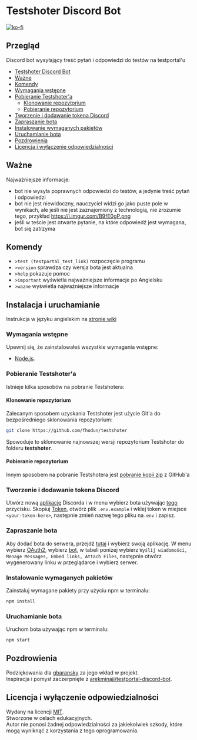 # Testshoter Discord Bot

[![ko-fi](https://ko-fi.com/img/githubbutton_sm.svg)](https://ko-fi.com/Q5Q83N219)

## Przegląd

Discord bot wysyłający treść pytań i odpowiedzi do testów na testportal'u

- [Testshoter Discord Bot](#testshoter-discord-bot)
- [Ważne](#ważne)
- [Komendy](#komendy)
- [Wymagania wstępne](#wymagania-wstępne)
- [Pobieranie Testshoter'a](#pobieranie-testshoter'a)
  - [Klonowanie repozytorium](#klonowanie-repozytorium)
  - [Pobieranie repozytorium](#pobieranie-repozytorium)
- [Tworzenie i dodawanie tokena Discord](#tworzenie-i-dodawanie-tokena-discord)
- [Zapraszanie bota](#zapraszanie-bota)
- [Instalowanie wymaganych pakietów](#instalowanie-wymaganych-pakietów)
- [Uruchamianie bota](#uruchamianie-bota)
- [Pozdrowienia](#pozdrowienia)
- [Licencja i wyłączenie odpowiedzialności](#licencja-i-wyłączenie-odpowiedzialności)

## Ważne

Najważniejsze informacje:

- bot nie wysyła poprawnych odpowiedzi do testów, a jedynie treść pytań i odpowiedzi
- bot nie jest niewidoczny, nauczyciel widzi go jako puste pole w wynikach, ale jeśli nie jest zaznajomiony z technologią, nie zrozumie tego, przykład <https://i.imgur.com/B9fE0gP.png>
- jeśli w teście jest otwarte pytanie, na które odpowiedź jest wymagana, bot się zatrzyma

## Komendy

- `>test (testportal_test_link)` rozpoczęcie programu
- `>version` sprawdza czy wersja bota jest aktualna
- `>help` pokazuje pomoc
- `>important` wyświetla najważniejsze informacje po Angielsku
- `>wazne` wyświetla najważniejsze informacje

## Instalacja i uruchamianie

Instrukcja w języku angielskim na [stronie wiki](https://github.com/fhodun/testshoter/wiki/Installation-and-starting-up)

### Wymagania wstępne

Upewnij się, że zainstalowałeś wszystkie wymagania wstępne:

- [Node.js](https://nodejs.org/en/download/).

### Pobieranie Testshoter'a

Istnieje kilka sposobów na pobranie Testshotera:

#### Klonowanie repozytorium

Zalecanym sposobem uzyskania Testshoter jest użycie Git'a do bezpośredniego sklonowania repozytorium:

```sh
git clone https://github.com/fhodun/testshoter
```

Spowoduje to sklonowanie najnowszej wersji repozytorium Testshoter do folderu **testshoter**.

#### Pobieranie repozytorium

Innym sposobem na pobranie Testshotera jest [pobranie kopii zip](https://github.com/fhodun/testshoter/archive/main.zip) z GitHub'a

### Tworzenie i dodawanie tokena Discord

Utwórz nową [aplikację](https://discord.com/developers/applications) Discorda i w menu wybierz bota używając [tego](https://i.imgur.com/WKQgdyH.png) przycisku.
Skopiuj [Token](https://i.imgur.com/r322GcU.png), otwórz plik `.env.example` i wklej token w miejsce ` <your-token-here> `, następnie zmień nazwę tego pliku na` .env ` i zapisz.

### Zapraszanie bota

Aby dodać bota do serwera, przejdź [tutaj](https://discord.com/developers/applications) i wybierz swoją aplikację.
W menu wybierz [OAuth2](https://i.imgur.com/TtXF7U2.png), wybierz [bot](https://i.imgur.com/TtXF7U2.png), w tabeli poniżej wybierz `Wyślij wiadomości, Menage Messages, Embed links, Attach Files`,
następnie otwórz wygenerowany linku w przeglądarce i wybierz serwer.

### Instalowanie wymaganych pakietów

Zainstaluj wymagane pakiety przy użyciu npm w terminalu:

```sh
npm install
```

### Uruchamianie bota

Uruchom bota używając npm w terminalu:

```sh
npm start
```

## Pozdrowienia

Podziękowania dla [gbaransky](https://github.com/gbaranski) za jego wkład w projekt.  
Inspiracja i pomysł zaczerpnięte z [arekminajj/testportal-discord-bot](https://github.com/arekminajj/testportal-discord-bot).

## Licencja i wyłączenie odpowiedzialności

Wydany na licencji [MIT](LICENSE).  
Stworzone w celach edukacyjnych.  
Autor nie ponosi żadnej odpowiedzialności za jakiekolwiek szkody, które mogą wyniknąć z korzystania z tego oprogramowania.

